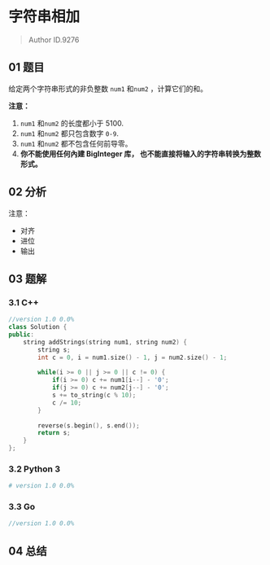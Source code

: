 # 字符串相加
> Author ID.9276

## 01 题目

给定两个字符串形式的非负整数 `num1` 和`num2` ，计算它们的和。

**注意：**

1. `num1` 和`num2` 的长度都小于 5100.
2. `num1` 和`num2` 都只包含数字 `0-9`.
3. `num1` 和`num2` 都不包含任何前导零。
4. **你不能使用任何內建 BigInteger 库， 也不能直接将输入的字符串转换为整数形式。**

## 02 分析

注意：

- 对齐
- 进位
- 输出

## 03 题解

### 3.1 C++

```c++
//version 1.0 0.0%
class Solution {
public:
    string addStrings(string num1, string num2) {
        string s;
        int c = 0, i = num1.size() - 1, j = num2.size() - 1;
        
        while(i >= 0 || j >= 0 || c != 0) {
            if(i >= 0) c += num1[i--] - '0';
            if(j >= 0) c += num2[j--] - '0';
            s += to_string(c % 10);
            c /= 10;
        } 
        
        reverse(s.begin(), s.end());
        return s;
    }
};
```

### 3.2 Python 3

```python
# version 1.0 0.0%

```

### 3.3 Go

```Go
//version 1.0 0.0%

```



## 04 总结

